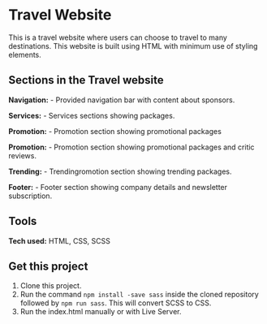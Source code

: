 # Travel Website
This is a travel website where users can choose to travel to many destinations.
This website is built using HTML with minimum use of styling elements.

## Sections in the Travel website
**Navigation:** - Provided navigation bar with content about sponsors.

**Services:** - Services sections showing packages.

**Promotion:** - Promotion section showing promotional packages

**Promotion:** - Promotion section showing promotional packages and critic reviews.

**Trending:** - Trendingromotion section showing trending packages.

**Footer:** - Footer section showing company details and newsletter subscription.

## Tools
**Tech used:** HTML, CSS, SCSS

## Get this project
1. Clone this project.
2. Run the command ```npm install -save sass``` inside the cloned repository followed by ```npm run sass```. This will convert SCSS to CSS.
3. Run the index.html manually or with Live Server.
